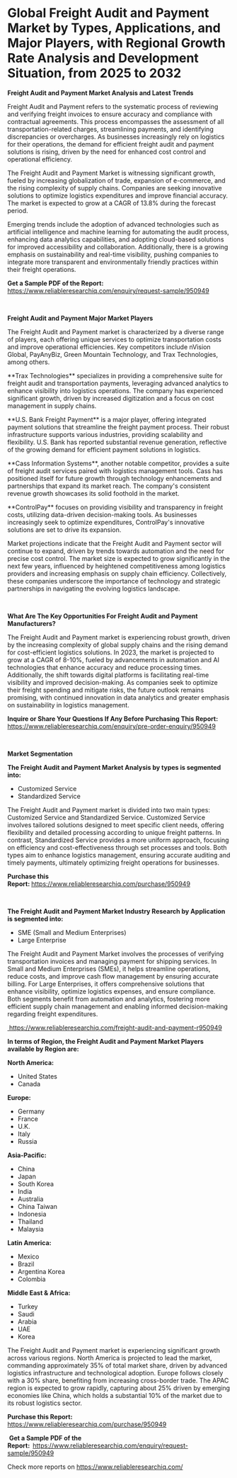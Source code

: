 <p><h1>Global Freight Audit and Payment Market by Types, Applications, and Major Players, with Regional Growth Rate Analysis and Development Situation, from 2025 to 2032</h1></p><p><strong>Freight Audit and Payment Market Analysis and Latest Trends</strong></p>
<p><p>Freight Audit and Payment refers to the systematic process of reviewing and verifying freight invoices to ensure accuracy and compliance with contractual agreements. This process encompasses the assessment of all transportation-related charges, streamlining payments, and identifying discrepancies or overcharges. As businesses increasingly rely on logistics for their operations, the demand for efficient freight audit and payment solutions is rising, driven by the need for enhanced cost control and operational efficiency.</p><p>The Freight Audit and Payment Market is witnessing significant growth, fueled by increasing globalization of trade, expansion of e-commerce, and the rising complexity of supply chains. Companies are seeking innovative solutions to optimize logistics expenditures and improve financial accuracy. The market is expected to grow at a CAGR of 13.8% during the forecast period.</p><p>Emerging trends include the adoption of advanced technologies such as artificial intelligence and machine learning for automating the audit process, enhancing data analytics capabilities, and adopting cloud-based solutions for improved accessibility and collaboration. Additionally, there is a growing emphasis on sustainability and real-time visibility, pushing companies to integrate more transparent and environmentally friendly practices within their freight operations.</p></p>
<p><strong>Get a Sample PDF of the Report:&nbsp;</strong> <a href="https://www.reliableresearchiq.com/enquiry/request-sample/950949?utm_campaign=3174&utm_medium=2&utm_source=Github&utm_content=ia&utm_term=06032025&utm_id=freight-audit-and-payment">https://www.reliableresearchiq.com/enquiry/request-sample/950949</a></p>
<p>&nbsp;</p>
<p><strong>Freight Audit and Payment Major Market Players</strong></p>
<p><p>The Freight Audit and Payment market is characterized by a diverse range of players, each offering unique services to optimize transportation costs and improve operational efficiencies. Key competitors include nVision Global, PayAnyBiz, Green Mountain Technology, and Trax Technologies, among others. </p><p>**Trax Technologies** specializes in providing a comprehensive suite for freight audit and transportation payments, leveraging advanced analytics to enhance visibility into logistics operations. The company has experienced significant growth, driven by increased digitization and a focus on cost management in supply chains.</p><p>**U.S. Bank Freight Payment** is a major player, offering integrated payment solutions that streamline the freight payment process. Their robust infrastructure supports various industries, providing scalability and flexibility. U.S. Bank has reported substantial revenue generation, reflective of the growing demand for efficient payment solutions in logistics.</p><p>**Cass Information Systems**, another notable competitor, provides a suite of freight audit services paired with logistics management tools. Cass has positioned itself for future growth through technology enhancements and partnerships that expand its market reach. The company's consistent revenue growth showcases its solid foothold in the market.</p><p>**ControlPay** focuses on providing visibility and transparency in freight costs, utilizing data-driven decision-making tools. As businesses increasingly seek to optimize expenditures, ControlPay's innovative solutions are set to drive its expansion.</p><p>Market projections indicate that the Freight Audit and Payment sector will continue to expand, driven by trends towards automation and the need for precise cost control. The market size is expected to grow significantly in the next few years, influenced by heightened competitiveness among logistics providers and increasing emphasis on supply chain efficiency. Collectively, these companies underscore the importance of technology and strategic partnerships in navigating the evolving logistics landscape.</p></p>
<p>&nbsp;</p>
<p><strong>What Are The Key Opportunities For Freight Audit and Payment Manufacturers?</strong></p>
<p><p>The Freight Audit and Payment market is experiencing robust growth, driven by the increasing complexity of global supply chains and the rising demand for cost-efficient logistics solutions. In 2023, the market is projected to grow at a CAGR of 8-10%, fueled by advancements in automation and AI technologies that enhance accuracy and reduce processing times. Additionally, the shift towards digital platforms is facilitating real-time visibility and improved decision-making. As companies seek to optimize their freight spending and mitigate risks, the future outlook remains promising, with continued innovation in data analytics and greater emphasis on sustainability in logistics management.</p></p>
<p><strong>Inquire or Share Your Questions If Any Before Purchasing This Report:</strong> <a href="https://www.reliableresearchiq.com/enquiry/pre-order-enquiry/950949?utm_campaign=3174&utm_medium=2&utm_source=Github&utm_content=ia&utm_term=06032025&utm_id=freight-audit-and-payment">https://www.reliableresearchiq.com/enquiry/pre-order-enquiry/950949</a></p>
<p>&nbsp;</p>
<p><strong>Market Segmentation</strong></p>
<p><strong>The Freight Audit and Payment Market Analysis by types is segmented into:</strong></p>
<p><ul><li>Customized Service</li><li>Standardized Service</li></ul></p>
<p><p>The Freight Audit and Payment market is divided into two main types: Customized Service and Standardized Service. Customized Service involves tailored solutions designed to meet specific client needs, offering flexibility and detailed processing according to unique freight patterns. In contrast, Standardized Service provides a more uniform approach, focusing on efficiency and cost-effectiveness through set processes and tools. Both types aim to enhance logistics management, ensuring accurate auditing and timely payments, ultimately optimizing freight operations for businesses.</p></p>
<p><strong>Purchase this Report:&nbsp;</strong><a href="https://www.reliableresearchiq.com/purchase/950949?utm_campaign=3174&utm_medium=2&utm_source=Github&utm_content=ia&utm_term=06032025&utm_id=freight-audit-and-payment">https://www.reliableresearchiq.com/purchase/950949</a></p>
<p>&nbsp;</p>
<p><strong>The Freight Audit and Payment Market Industry Research by Application is segmented into:</strong></p>
<p><ul><li>SME (Small and Medium Enterprises)</li><li>Large Enterprise</li></ul></p>
<p><p>The Freight Audit and Payment Market involves the processes of verifying transportation invoices and managing payment for shipping services. In Small and Medium Enterprises (SMEs), it helps streamline operations, reduce costs, and improve cash flow management by ensuring accurate billing. For Large Enterprises, it offers comprehensive solutions that enhance visibility, optimize logistics expenses, and ensure compliance. Both segments benefit from automation and analytics, fostering more efficient supply chain management and enabling informed decision-making regarding freight expenditures.</p></p>
<p><a href="https://www.reliableresearchiq.com/freight-audit-and-payment-r950949?utm_campaign=3174&utm_medium=2&utm_source=Github&utm_content=ia&utm_term=06032025&utm_id=freight-audit-and-payment">&nbsp;https://www.reliableresearchiq.com/freight-audit-and-payment-r950949</a></p>
<p><strong>In terms of Region, the Freight Audit and Payment Market Players available by Region are:</strong></p>
<p>
    <p> <strong> North America: </strong>
        <ul>
            <li>United States</li>
            <li>Canada</li>
        </ul>
        </p> 
    <p> <strong> Europe: </strong>
        <ul>
            <li>Germany</li>
            <li>France</li>
            <li>U.K.</li>
            <li>Italy</li>
            <li>Russia</li>
        </ul>
        </p> 
    <p> <strong> Asia-Pacific: </strong>
        <ul>
            <li>China</li>
            <li>Japan</li>
            <li>South Korea</li>
            <li>India</li>
            <li>Australia</li>
            <li>China Taiwan</li>
            <li>Indonesia</li>
            <li>Thailand</li>
            <li>Malaysia</li>
        </ul>
        </p> 
    <p> <strong> Latin America: </strong>
        <ul>
            <li>Mexico</li>
            <li>Brazil</li>
            <li>Argentina Korea</li>
            <li>Colombia</li>
        </ul>
        </p> 
    <p> <strong> Middle East & Africa: </strong>
        <ul>
            <li>Turkey</li>
            <li>Saudi</li>
            <li>Arabia</li>
            <li>UAE</li>
            <li>Korea</li>
        </ul>
    </p>
    </p>
<p><p>The Freight Audit and Payment market is experiencing significant growth across various regions. North America is projected to lead the market, commanding approximately 35% of total market share, driven by advanced logistics infrastructure and technological adoption. Europe follows closely with a 30% share, benefiting from increasing cross-border trade. The APAC region is expected to grow rapidly, capturing about 25% driven by emerging economies like China, which holds a substantial 10% of the market due to its robust logistics sector.</p></p>
<p><strong>Purchase this Report: </strong><a href="https://www.reliableresearchiq.com/purchase/950949?utm_campaign=3174&utm_medium=2&utm_source=Github&utm_content=ia&utm_term=06032025&utm_id=freight-audit-and-payment">https://www.reliableresearchiq.com/purchase/950949</a></p>
<p>&nbsp;<strong>Get a Sample PDF of the Report:&nbsp;&nbsp;</strong><a href="https://www.reliableresearchiq.com/enquiry/request-sample/950949?utm_campaign=3174&utm_medium=2&utm_source=Github&utm_content=ia&utm_term=06032025&utm_id=freight-audit-and-payment">https://www.reliableresearchiq.com/enquiry/request-sample/950949</a></p>
<p><strong></strong></p>
<p>Check more reports on <a href="https://www.reliableresearchiq.com/?utm_campaign=3174&utm_medium=2&utm_source=Github&utm_content=ia&utm_term=06032025&utm_id=freight-audit-and-payment">https://www.reliableresearchiq.com/</a></p>